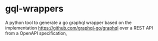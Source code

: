 # gql-wrappers
A python tool to generate a go graphql wrapper based on the implementation https://github.com/graphql-go/graphql over a REST API from a OpenAPI specification,
